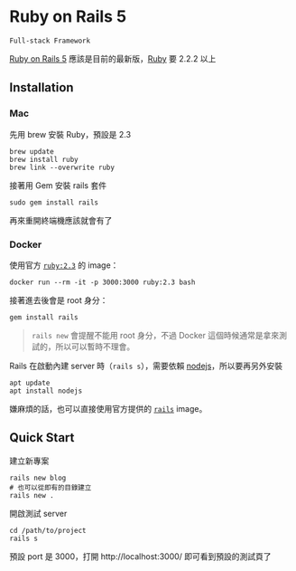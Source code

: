 # Ruby on Rails 5

`Full-stack Framework`

[Ruby on Rails 5][] 應該是目前的最新版，[Ruby][] 要 2.2.2 以上

## Installation

### Mac

先用 brew 安裝 Ruby，預設是 2.3

    brew update
    brew install ruby
    brew link --overwrite ruby

接著用 Gem 安裝 rails 套件

    sudo gem install rails

再來重開終端機應該就會有了

### Docker

使用官方 [`ruby:2.3`](https://hub.docker.com/_/ruby/) 的 image：

    docker run --rm -it -p 3000:3000 ruby:2.3 bash

接著進去後會是 root 身分：

    gem install rails

> `rails new` 會提醒不能用 root 身分，不過 Docker 這個時候通常是拿來測試的，所以可以暫時不理會。

Rails 在啟動內建 server 時（`rails s`），需要依賴 [nodejs](/pdl/node)，所以要再另外安裝

    apt update
    apt install nodejs

嫌麻煩的話，也可以直接使用官方提供的 [`rails`](https://hub.docker.com/_/rails/) image。

## Quick Start

建立新專案

    rails new blog
    # 也可以從即有的目錄建立
    rails new .

開啟測試 server

    cd /path/to/project
    rails s

預設 port 是 3000，打開 http://localhost:3000/ 即可看到預設的測試頁了

[Ruby on Rails 5]: http://rubyonrails.org/
[Ruby]: /pdl/ruby/README.md
